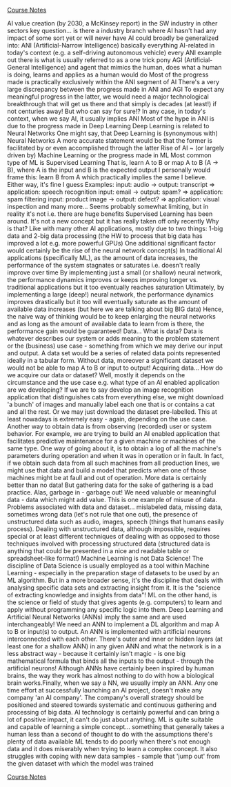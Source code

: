 [Course Notes](README.md)

AI value creation (by 2030, a McKinsey report)
in the SW industry
in other sectors
key question... is there a industry branch where AI hasn't had any impact of some sort yet or will never have
AI could broadly be generalized into:
ANI (Artificial-Narrow Intelligence)
basically everything AI-related in today's context (e.g. a self-driving autonomous vehicle)
every ANI example out there is what is usually referred to as a one trick pony
AGI (Artificial-General Intelligence)
and agent that mimics the human, does what a human is doing, learns and applies as a human would do
Most of the progress made is practically exclusively within the ANI segment of AI
There's a very large discrepancy between the progress made in ANI and AGI
To expect any meaningful progress in the latter, we would need a major technological breakthrough that will get us there and that simply is decades (at least!) if not centuries away! But who can say for sure!?
In any case, in today's context, when we say AI, it usually implies ANI
Most of the hype in ANI is due to the progress made in Deep Learning
Deep Learning is related to Neural Networks
One might say, that Deep Learning is (synonymous with) Neural Networks
A more accurate statement would be that the former is facilitated by or even accomplished through the latter
Rise of AI ~ (or largely driven by) Machine Learning or the progress made in ML
Most common type of ML is Supervised Learning
That is, learn A to B or map A to B (A -> B), where A is the input and B is the expected output
I personally would frame this: learn B from A which practically implies the same I believe. Either way, it's fine I guess
Examples:
input: audio -> output: transcript => application: speech recognition
input: email -> output: spam? => application: spam filtering
input: product image -> output: defect? => application: visual inspection
and many more...
Seems probably somewhat limiting, but in reality it's not i.e. there are huge benefits
Supervised Learning has been around. It's not a new concept but it has really taken off only recently
Why is that?
Like with many other AI applications, mostly due to two things: 1-big data and 2-big data processing (the HW to process that big data has improved a lot e.g. more powerful GPUs)
One additional significant factor would certainly be the rise of the neural network concept(s)
In traditional AI applications (specifically ML), as the amount of data increases, the performance of the system stagnates or saturates i.e. doesn't really improve over time
By implementing just a small (or shallow) neural network, the performance dynamics improves or keeps improving longer vs. traditional applications but it too eventually reaches saturation
Ultimately, by implementing a large (deep!) neural network, the performance dynamics improves drastically but it too will eventually saturate as the amount of available data increases (but here we are talking about big BIG data)
Hence, the naive way of thinking would be to keep enlarging the neural networks and as long as the amount of available data to learn from is there, the performance gain would be guaranteed!
Data... What is data? Data is whatever describes our system or adds meaning to the problem statement or the (business) use case - something from which we may derive our input and output. A data set would be a series of related data points represented ideally in a tabular form. Without data, moreover a significant dataset we would not be able to map A to B or input to output!
Acquiring data... How do we acquire our data or dataset? Well, mostly it depends on the circumstance and the use case e.g. what type of an AI enabled application are we developing? If we are to say develop an image recognition application that distinguishes cats from everything else, we might download 'a bunch' of images and manually label each one that is or contains a cat and all the rest. Or we may just download the dataset pre-labelled. This at least nowadays is extremely easy - again, depending on the use case. Another way to obtain data is from observing (recorded) user or system behavior. For example, we are trying to build an AI enabled application that facilitates predictive maintenance for a given machine or machines of the same type. One way of going about it, is to obtain a log of all the machine's parameters during operation and when it was in operation or in fault. In fact, if we obtain such data from all such machines from all production lines, we might use that data and build a model that predicts when one of those machines might be at faull and out of operation.
More data is certainly better than no data! But gathering data for the sake of gathering is a bad practice. Alas, garbage in - garbage out! We need valuable or meaningful data - data which might add value. This is one example of misuse of data.
Problems associated with data and dataset... mislabeled data, missing data, sometimes wrong data (let's not rule that one out), the presence of unstructured data such as audio, images, speech (things that humans easily process). Dealing with unstructured data, although impossible, requires special or at least different techniques of dealing with as opposed to those techniques involved with processing structured data (structured data is anything that could be presented in a nice and readable table or spreadsheet-like format!)
Machine Learning is not Data Science! The discipline of Data Science is usually employed as a tool within Machine Learning - especially in the preparation stage of datasets to be used by an ML algorithm. But in a more broader sense, it's the discipline that deals with analysing specific data sets and extracting insight from it. It is the "science of extracting knowledge and insights from data"! ML on the other hand, is the science or field of study that gives agents (e.g. computers) to learn and apply without programming any specific logic into them.
Deep Learning and Artificial Neural Networks (ANNs) imply the same and are used interchangeably! We need an ANN to implement a DL algorithm and map A to B or input(s) to output. An ANN is implemented with artificial neurons interconnected with each other. There's outer and inner or hidden layers (at least one for a shallow ANN) in any given ANN and what the network is in a less abstract way - because it certainly isn't magic - is one big mathematical formula that binds all the inputs to the output - through the artificial neurons! Although ANNs have certainly been inspired by human brains, the way they work has almost nothing to do with how a biological brain works.Finally, when we say a NN, we usually imply an ANN.
Any one time effort at successfully launching an AI project, doesn't make any company 'an AI company'. The company's overall strategy should be positioned and steered towards systematic and continuous gathering and processing of big data.
AI technology is certainly powerful and can bring a lot of positive impact, it can't do just about anything.
ML is quite suitable and capable of learning a simple concept... something that generally takes a human less than a second of thought to do with the assumptions there's plenty of data available
ML tends to do poorly when there's not enough data and it does miserably when trying to learn a complex concept. It also struggles with coping with new data samples - sample that 'jump out' from the given dataset with which the model was trained

[Course Notes](README.md)
